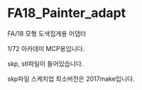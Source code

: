# FA18_Painter_adapt
FA/18 모형 도색집게용 어댑터

1/72 아카데미 MCP용입니다.

skp, stl파일이 들어있습니다.

skp파일 스케치업 최소버전은 2017make입니다.
